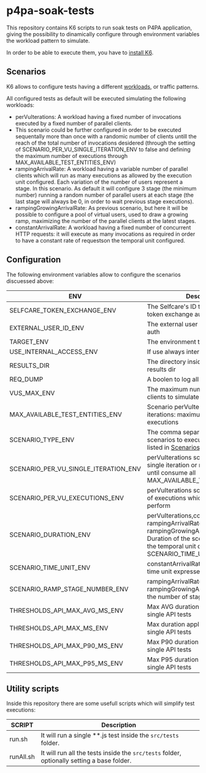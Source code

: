 # p4pa-soak-tests

This repository contains K6 scripts to run soak tests on P4PA application, giving the possibility to dinamically configure through environment variables the workload pattern to simulate.

In order to be able to execute them, you have to [install K6](https://k6.io/docs/get-started/installation/).

## Scenarios

K6 allows to configure tests having a different [workloads](https://k6.io/docs/using-k6/scenarios/), or traffic patterns.

All configured tests as default will be executed simulating the following workloads:

- perVuIterations: A workload having a fixed number of invocations executed by a fixed number of parallel clients.
- This scenario could be further configured in order to be executed sequentally more than once with a randomic number of clients untill the reach of the total number of invocations desidered (through the setting of SCENARIO_PER_VU_SINGLE_ITERATION_ENV to false and defining the maximum number of executions through MAX_AVAILABLE_TEST_ENTITIES_ENV)
- rampingArrivalRate: A workload having a variable number of parallel clients which will run as many executions as allowed by the execution unit configured. Each variation of the number of users represent a stage. In this scenario. As default it will configure 3 stage (the minimum number) running a random number of parallel users at each stage (the last stage will always be 0, in order to wait previous stage executions).
- rampingGrowingArrivalRate: As previous scenario, but here it will be possible to configure a pool of virtual users, used to draw a growing ramp, maximizing the number of the parallel clients at the latest stages.
- constantArrivalRate: A workload having a fixed number of concurrent HTTP requests: it will execute as many invocations as required in order to have a constant rate of requestson the temporal unit configured.

## Configuration

The following environment variables allow to configure the scenarios discuessed above:

| ENV                                  | Description                                                                                                                                                                                 | Default |
| ------------------------------------ | ------------------------------------------------------------------------------------------------------------------------------------------------------------------------------------------- | ------- |
| SELFCARE_TOKEN_EXCHANGE_ENV          | The Selfcare's ID token used for the token exchange authentication flow                                                                                                                     |
| EXTERNAL_USER_ID_ENV                 | The external user id to use during fake auth                                                                                                                                                |
| TARGET_ENV                           | The environment to test                                                                                                                                                                     |         |
| USE_INTERNAL_ACCESS_ENV              | If use always internal base url or not                                                                                                                                                      | false   |
| RESULTS_DIR                          | The directory inside which create the results dir                                                                                                                                           | .       |
| REQ_DUMP                             | A boolen to log all requests or not                                                                                                                                                         | false   |
| VUS_MAX_ENV                          | The maximum number of parallel clients to simulate                                                                                                                                          | 3       |
| MAX_AVAILABLE_TEST_ENTITIES_ENV      | Scenario perVuIterations with multiple iterations: maximum number of executions                                                                                                             | 3       |
| SCENARIO_TYPE_ENV                    | The comma separated names of the scenarios to execute. Use the keys listed in [Scenarios](#Scenarios) paragraph                                                                             | ALL     |
| SCENARIO_PER_VU_SINGLE_ITERATION_ENV | perVuIterations scenario: if run a single iteration or multiple consecutive until consume all MAX_AVAILABLE_TEST_ENTITIES_ENV                                                               | false   |
| SCENARIO_PER_VU_EXECUTIONS_ENV       | perVuIterations scenario: the number of executions which each client will perform                                                                                                           | 1       |
| SCENARIO_DURATION_ENV                | perVuIterations,constantArrivalRate, rampingArrivalRate, rampingGrowingArrivalRate scenario: Duration of the scenario expressed as the temporal unit defined through SCENARIO_TIME_UNIT_ENV | 10      |
| SCENARIO_TIME_UNIT_ENV               | constantArrivalRate scenario: scenario time unit expressed as seconds                                                                                                                       | 1       |
| SCENARIO_RAMP_STAGE_NUMBER_ENV       | rampingArrivalRate, rampingGrowingArrivalRate scenario: the number of stages of the ramp                                                                                                    | 3       |
| THRESHOLDS_API_MAX_AVG_MS_ENV        | Max AVG duration applied as default to single API tests                                                                                                                                     | 500     |
| THRESHOLDS_API_MAX_MS_ENV            | Max duration applied as default to single API tests                                                                                                                                         | 1000    |
| THRESHOLDS_API_MAX_P90_MS_ENV        | Max P90 duration applied as default to single API tests                                                                                                                                     | 800     |
| THRESHOLDS_API_MAX_P95_MS_ENV        | Max P95 duration applied as default to single API tests                                                                                                                                     | 1000    |

## Utility scripts

Inside this repository there are some usefull scripts which will simplify test executions:

| SCRIPT    | Description                                                                                |
| --------- | ------------------------------------------------------------------------------------------ |
| run.sh    | It will run a single \*\*.js test inside the `src/tests` folder.                           |
| runAll.sh | It will run all the tests inside the `src/tests` folder, optionally setting a base folder. |
